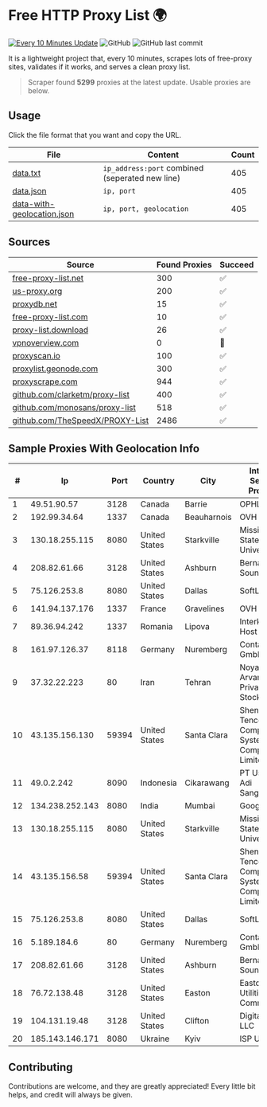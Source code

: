 
# Free HTTP Proxy List 🌍

[![Every 10 Minutes Update](https://github.com/mertguvencli/http-proxy-list/actions/workflows/main.yml/badge.svg?branch=main)](https://github.com/mertguvencli/http-proxy-list/actions/workflows/main.yml)
![GitHub](https://img.shields.io/github/license/mertguvencli/http-proxy-list)
![GitHub last commit](https://img.shields.io/github/last-commit/mertguvencli/http-proxy-list)

It is a lightweight project that, every 10 minutes, scrapes lots of free-proxy sites, validates if it works, and serves a clean proxy list.


> Scraper found **5299** proxies at the latest update. Usable proxies are below.

## Usage

Click the file format that you want and copy the URL.


|File|Content|Count|
|----|-------|-----|
|[data.txt](https://raw.githubusercontent.com/mertguvencli/http-proxy-list/main/proxy-list/data.txt)|`ip_address:port` combined (seperated new line)|405|
|[data.json](https://raw.githubusercontent.com/mertguvencli/http-proxy-list/main/proxy-list/data.json)|`ip, port`|405|
|[data-with-geolocation.json](https://raw.githubusercontent.com/mertguvencli/http-proxy-list/main/proxy-list/data-with-geolocation.json)|`ip, port, geolocation`|405|

## Sources

|Source|Found Proxies|Succeed|
|------|-------------|-------|
|[free-proxy-list.net](https://free-proxy-list.net)|300|✅|
|[us-proxy.org](https://www.us-proxy.org)|200|✅|
|[proxydb.net](http://proxydb.net)|15|✅|
|[free-proxy-list.com](https://free-proxy-list.com/?page=&port=&type%5B%5D=http&type%5B%5D=https&up_time=0&search=Search)|10|✅|
|[proxy-list.download](https://www.proxy-list.download/HTTP)|26|✅|
|[vpnoverview.com](https://vpnoverview.com/privacy/anonymous-browsing/free-proxy-servers)|0|🚫|
|[proxyscan.io](https://www.proxyscan.io)|100|✅|
|[proxylist.geonode.com](https://proxylist.geonode.com/api/proxy-list?limit=300&page=1&sort_by=lastChecked&sort_type=desc&protocols=http,https)|300|✅|
|[proxyscrape.com](https://api.proxyscrape.com/v2/?request=displayproxies&protocol=http&timeout=10000&country=all&ssl=all&anonymity=all)|944|✅|
|[github.com/clarketm/proxy-list](https://raw.githubusercontent.com/clarketm/proxy-list/master/proxy-list-raw.txt)|400|✅|
|[github.com/monosans/proxy-list](https://raw.githubusercontent.com/monosans/proxy-list/main/proxies/http.txt)|518|✅|
|[github.com/TheSpeedX/PROXY-List](https://raw.githubusercontent.com/TheSpeedX/PROXY-List/master/http.txt)|2486|✅|


## Sample Proxies With Geolocation Info

|#|Ip|Port|Country|City|Internet Service Provider|
|-|--|----|-------|----|-------------------------|
|1|49.51.90.57|3128|Canada|Barrie|OPHL|
|2|192.99.34.64|1337|Canada|Beauharnois|OVH SAS|
|3|130.18.255.115|8080|United States|Starkville|Mississippi State University|
|4|208.82.61.66|3128|United States|Ashburn|Bernardi Sounds|
|5|75.126.253.8|8080|United States|Dallas|SoftLayer|
|6|141.94.137.176|1337|France|Gravelines|OVH SAS|
|7|89.36.94.242|1337|Romania|Lipova|Interkvm Host SRL|
|8|161.97.126.37|8118|Germany|Nuremberg|Contabo GmbH|
|9|37.32.22.223|80|Iran|Tehran|Noyan Abr Arvan Co. ( Private Joint Stock)|
|10|43.135.156.130|59394|United States|Santa Clara|Shenzhen Tencent Computer Systems Company Limited|
|11|49.0.2.242|8090|Indonesia|Cikarawang|PT Usaha Adi Sanggoro|
|12|134.238.252.143|8080|India|Mumbai|Google LLC|
|13|130.18.255.115|8080|United States|Starkville|Mississippi State University|
|14|43.135.156.58|59394|United States|Santa Clara|Shenzhen Tencent Computer Systems Company Limited|
|15|75.126.253.8|8080|United States|Dallas|SoftLayer|
|16|5.189.184.6|80|Germany|Nuremberg|Contabo GmbH|
|17|208.82.61.66|3128|United States|Ashburn|Bernardi Sounds|
|18|76.72.138.48|3128|United States|Easton|Easton Utilities Commission|
|19|104.131.19.48|3128|United States|Clifton|DigitalOcean, LLC|
|20|185.143.146.171|8080|Ukraine|Kyiv|ISP UTELS|



## Contributing

Contributions are welcome, and they are greatly appreciated! Every
little bit helps, and credit will always be given.

